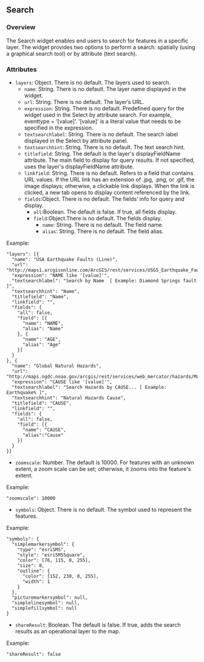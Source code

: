 ## Search ##
### Overview ###
The Search widget enables end users to search for features in a specific layer. The widget provides two options to perform a search: spatially (using a graphical search tool) or by attribute (text search).

### Attributes ###
* `layers`: Object. There is no default. The layers used to search.
    * `name`: String. There is no default. The layer name displayed in the widget.
    * `url`: String. There is no default. The layer’s URL.
    * `expression`: String. There is no default. Predefined query for the widget used in the Select by attribute search. For example, eventtype = ‘[value]’. ’[value]’ is a literal value that needs to be specified in the expression.
    * `textsearchlabel`: String. There is no default. The search label displayed in the Select by attribute panel.
    * `textsearchhint`: String. There is no default. The text search hint.
    * `titlefield`: String. The default is the layer's displayFieldName attribute. The main field to display for query results. If not specified, uses the layer's displayFieldName attribute.
    * `linkfield`: String. There is no default. Refers to a field that contains URL values. If the URL link has an extension of .jpg, .png, or .gif, the image displays; otherwise, a clickable link displays. When the link is clicked, a new tab opens to display content referenced by the link.
    * `fields`:Object. There is no default. The fields’ info for query and display.
        * `all`:Boolean. The default is false. If true, all fields display.
        * `field`:Object.There is no default. The fields display.
            * `name`: String. There is no default.  The field name.
            * `alias`: String. There is no default. The field alias.

Example:
```
"layers": [{
  "name": "USA Earthquake Faults (Line)",
  "url": "http://maps1.arcgisonline.com/ArcGIS/rest/services/USGS_Earthquake_Faults/MapServer/1",
  "expression": "NAME like '[value]'",
  "textsearchlabel": "Search by Name  [ Example: Diamond Springs fault ]",
  "textsearchhint": "Name",
  "titlefield": "Name",
  "linkfield": "",
  "fields": {
    "all": false,
    "field": [{
      "name": "NAME",
      "alias": "Name"
    }, {
      "name": "AGE",
      "alias": "Age"
    }]
  }
}, {
  "name": "Global Natural Hazards",
  "url": "http://maps.ngdc.noaa.gov/arcgis/rest/services/web_mercator/hazards/MapServer/1",
  "expression": "CAUSE like '[value]'",
  "textsearchlabel": "Search Hazards by CAUSE... [ Example: Earthquake% ]",
  "textsearchhint": "Natural Hazards Cause",
  "titlefield": "CAUSE",
  "linkfield": "",
  "fields": {
    "all": false,
    "field": [{
      "name": "CAUSE",
      "alias":"Cause"
    }]
  }
}]
```

* `zoomscale`: Number. The default is 10000. For features with an unknown extent, a zoom scale can be set; otherwise, it zooms into the feature's extent.

Example:
```
"zoomscale": 10000
```

* `symbols`: Object. There is no default. The symbol used to represent the features.

Example:
```
"symbols": {
  "simplemarkersymbol": {
    "type": "esriSMS",
    "style": "esriSMSSquare",
    "color": [76, 115, 0, 255],
    "size": 8,
    "outline": {
      "color": [152, 230, 0, 255],
      "width": 1
    }
  },
  "picturemarkersymbol": null,
  "simplelinesymbol": null,
  "simplefillsymbol": null
}
```

* `shareResult`: Boolean. The default is false. If true, adds the search results as an operational layer to the map.

Example:
```
"shareResult": false
```
